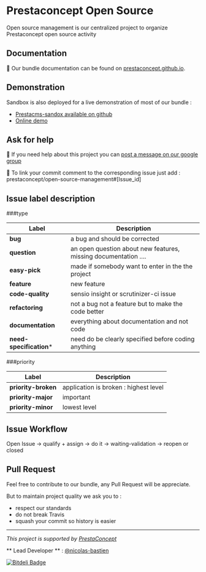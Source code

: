 Prestaconcept Open Source
===============================

Open source management is our centralized project to organize Prestaconcept open source activity


Documentation
-------------------------

:book: Our bundle documentation can be found on [prestaconcept.github.io][1].

Demonstration
-------------------------

Sandbox is also deployed for a live demonstration of most of our bundle :

* [Prestacms-sandox available on github][2]
* [Online demo][4]

Ask for help
-------------------------

:speech_balloon: If you need help about this project you can [post a message on our google group][3]

:link: To link your commit comment to the corresponding issue just add : prestaconcept/open-source-management#[Issue_id]

Issue label description
-------------------------

###type

Label | Description
--- | ---
**bug**                 | a bug and should be corrected
**question**            | an open question about new features, missing documentation ....
**easy-pick**           | made if somebody want to enter in the the project
**feature**             | new feature
**code-quality**        | sensio insight or scrutinizer-ci issue
**refactoring**         | not a bug not a feature but to make the code better
**documentation**       | everything about documentation and not code
**need-specification*** | need do be clearly specified before coding anything

###priority

Label | Description
--- | ---
**priority-broken** | application is broken : highest level
**priority-major**  | important
**priority-minor**  | lowest level


Issue Workflow
-------------------------

Open Issue -> qualify + assign -> do it -> waiting-validation -> reopen or closed

Pull Request
-------------------------

Feel free to contribute to our bundle, any Pull Request will be appreciate.

But to maintain project quality we ask you to :

* respect our standards
* do not break Travis
* squash your commit so history is easier

---

*This project is supported by [PrestaConcept](http://www.prestaconcept.net)*

** Lead Developer ** : [@nicolas-bastien](https://github.com/nicolas-bastien)


[1]: http://prestaconcept.github.io
[2]: https://github.com/prestaconcept/prestacms-sandbox
[3]: https://groups.google.com/forum/?hl=fr&fromgroups#!forum/prestacms-devs
[4]: http://sandbox.prestacms.com/


[![Bitdeli Badge](https://d2weczhvl823v0.cloudfront.net/prestaconcept/open-source-management/trend.png)](https://bitdeli.com/free "Bitdeli Badge")

